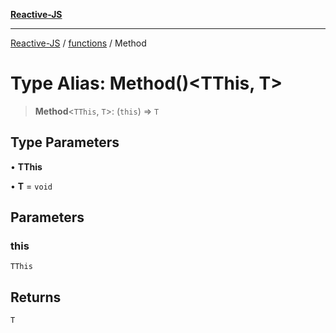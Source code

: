 [**Reactive-JS**](../../README.md)

***

[Reactive-JS](../../README.md) / [functions](../README.md) / Method

# Type Alias: Method()\<TThis, T\>

> **Method**\<`TThis`, `T`\>: (`this`) => `T`

## Type Parameters

• **TThis**

• **T** = `void`

## Parameters

### this

`TThis`

## Returns

`T`

